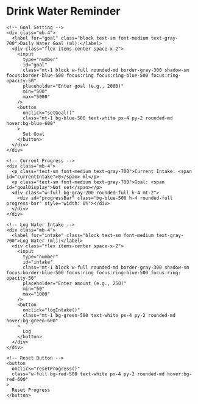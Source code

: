 <!DOCTYPE html>
<html lang="en">
<head>
  <meta charset="UTF-8">
  <meta name="viewport" content="width=device-width, initial-scale=1.0">
  <title>Drink Water Reminder</title>
  <script src="https://cdn.tailwindcss.com"></script>
  <style>
    body {
      font-family: 'Inter', sans-serif;
    }
    .progress-bar {
      transition: width 0.3s ease-in-out;
    }
  </style>
</head>
<body class="bg-gray-100 min-h-screen flex items-center justify-center">
  <div class="bg-white p-6 rounded-lg shadow-lg w-full max-w-md">
    <h1 class="text-2xl font-bold text-center text-blue-600 mb-4">Drink Water Reminder</h1>
    
    <!-- Goal Setting -->
    <div class="mb-4">
      <label for="goal" class="block text-sm font-medium text-gray-700">Daily Water Goal (ml):</label>
      <div class="flex items-center space-x-2">
        <input
          type="number"
          id="goal"
          class="mt-1 block w-full rounded-md border-gray-300 shadow-sm focus:border-blue-500 focus:ring focus:ring-blue-500 focus:ring-opacity-50"
          placeholder="Enter goal (e.g., 2000)"
          min="500"
          max="5000"
        />
        <button
          onclick="setGoal()"
          class="mt-1 bg-blue-500 text-white px-4 py-2 rounded-md hover:bg-blue-600"
        >
          Set Goal
        </button>
      </div>
    </div>

    <!-- Current Progress -->
    <div class="mb-4">
      <p class="text-sm font-medium text-gray-700">Current Intake: <span id="currentIntake">0</span> ml</p>
      <p class="text-sm font-medium text-gray-700">Goal: <span id="goalDisplay">Not set</span></p>
      <div class="w-full bg-gray-200 rounded-full h-4 mt-2">
        <div id="progressBar" class="bg-blue-500 h-4 rounded-full progress-bar" style="width: 0%"></div>
      </div>
    </div>

    <!-- Log Water Intake -->
    <div class="mb-4">
      <label for="intake" class="block text-sm font-medium text-gray-700">Log Water (ml):</label>
      <div class="flex items-center space-x-2">
        <input
          type="number"
          id="intake"
          class="mt-1 block w-full rounded-md border-gray-300 shadow-sm focus:border-blue-500 focus:ring focus:ring-blue-500 focus:ring-opacity-50"
          placeholder="Enter amount (e.g., 250)"
          min="50"
          max="1000"
        />
        <button
          onclick="logIntake()"
          class="mt-1 bg-green-500 text-white px-4 py-2 rounded-md hover:bg-green-600"
        >
          Log
        </button>
      </div>
    </div>

    <!-- Reset Button -->
    <button
      onclick="resetProgress()"
      class="w-full bg-red-500 text-white px-4 py-2 rounded-md hover:bg-red-600"
    >
      Reset Progress
    </button>
  </div>

  <script>
    let goal = 0;
    let currentIntake = 0;

    // Load data from local storage on page load
    window.onload = function () {
      if (localStorage.getItem('waterGoal')) {
        goal = parseInt(localStorage.getItem('waterGoal'));
        document.getElementById('goalDisplay').textContent = `${goal} ml`;
      }
      if (localStorage.getItem('currentIntake')) {
        currentIntake = parseInt(localStorage.getItem('currentIntake'));
        document.getElementById('currentIntake').textContent = currentIntake;
        updateProgressBar();
      }
      requestNotificationPermission();
      startReminder();
    };

    // Request notification permission
    function requestNotificationPermission() {
      if (Notification.permission !== 'granted' && Notification.permission !== 'denied') {
        Notification.requestPermission().then(permission => {
          if (permission === 'granted') {
            console.log('Notification permission granted');
          }
        });
      }
    }

    // Set daily water goal
    function setGoal() {
      const goalInput = document.getElementById('goal').value;
      if (goalInput && goalInput >= 500 && goalInput <= 5000) {
        goal = parseInt(goalInput);
        localStorage.setItem('waterGoal', goal);
        document.getElementById('goalDisplay').textContent = `${goal} ml`;
        updateProgressBar();
        alert('Goal set successfully!');
      } else {
        alert('Please enter a valid goal between 500 and 5000 ml.');
      }
    }

    // Log water intake
    function logIntake() {
      const intakeInput = document.getElementById('intake').value;
      if (intakeInput && intakeInput >= 50 && intakeInput <= 1000) {
        currentIntake += parseInt(intakeInput);
        localStorage.setItem('currentIntake', currentIntake);
        document.getElementById('currentIntake').textContent = currentIntake;
        updateProgressBar();
        document.getElementById('intake').value = '';
        checkGoalCompletion();
      } else {
        alert('Please enter a valid amount between 50 and 1000 ml.');
      }
    }

    // Update progress bar
    function updateProgressBar() {
      if (goal > 0) {
        const percentage = Math.min((currentIntake / goal) * 100, 100);
        document.getElementById('progressBar').style.width = `${percentage}%`;
      }
    }

    // Check if goal is completed
    function checkGoalCompletion() {
      if (goal > 0 && currentIntake >= goal) {
        showNotification('Congratulations!', 'You have reached your daily water intake goal!');
      }
    }

    // Reset progress
    function resetProgress() {
      currentIntake = 0;
      localStorage.setItem('currentIntake', currentIntake);
      document.getElementById('currentIntake').textContent = currentIntake;
      document.getElementById('progressBar').style.width = '0%';
      alert('Progress reset successfully!');
    }

    // Show notification
    function showNotification(title, body) {
      if (Notification.permission === 'granted') {
        new Notification(title, { body });
      }
    }

    // Start reminder (every hour)
    function startReminder() {
      setInterval(() => {
        if (goal > 0 && currentIntake < goal) {
          showNotification('Drink Water Reminder', 'Time to drink some water!');
        }
      }, 3600000); // 1 hour in milliseconds
    }
  </script>
</body>
</html>
